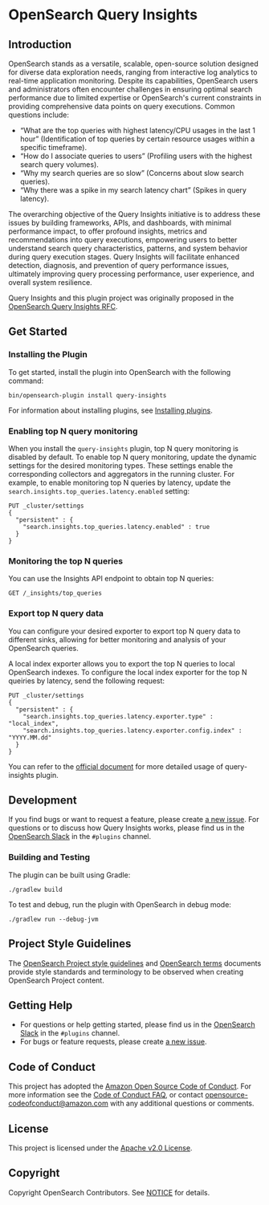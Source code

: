 # OpenSearch Query Insights

## Introduction
OpenSearch stands as a versatile, scalable, open-source solution designed for diverse data exploration needs, ranging from interactive log analytics to real-time application monitoring. Despite its capabilities, OpenSearch users and administrators often encounter challenges in ensuring optimal search performance due to limited expertise or OpenSearch's current constraints in providing comprehensive data points on query executions. Common questions include:

* “What are the top queries with highest latency/CPU usages in the last 1 hour” (Identification of top queries by certain resource usages within a specific timeframe).
* “How do I associate queries to users” (Profiling users with the highest search query volumes).
* “Why my search queries are so slow” (Concerns about slow search queries).
* “Why there was a spike in my search latency chart” (Spikes in query latency).

The overarching objective of the Query Insights initiative is to address these issues by building frameworks, APIs, and dashboards, with minimal performance impact, to offer profound insights, metrics and recommendations into query executions, empowering users to better understand search query characteristics, patterns, and system behavior during query execution stages. Query Insights will facilitate enhanced detection, diagnosis, and prevention of query performance issues, ultimately improving query processing performance, user experience, and overall system resilience.

Query Insights and this plugin project was originally proposed in the [OpenSearch Query Insights RFC](https://github.com/opensearch-project/OpenSearch/issues/11429).

## Get Started
### Installing the Plugin

To get started, install the plugin into OpenSearch with the following command:

```
bin/opensearch-plugin install query-insights
```
For information about installing plugins, see [Installing plugins](https://opensearch.org/docs/latest/install-and-configure/plugins/).

### Enabling top N query monitoring

When you install the `query-insights` plugin, top N query monitoring is disabled by default. To enable top N query monitoring, update the dynamic settings for the desired monitoring types. These settings enable the corresponding collectors and aggregators in the running cluster. For example, to enable monitoring top N queries by latency, update the `search.insights.top_queries.latency.enabled` setting:

```
PUT _cluster/settings
{
  "persistent" : {
    "search.insights.top_queries.latency.enabled" : true
  }
}
```
### Monitoring the top N queries

You can use the Insights API endpoint to obtain top N queries:

```
GET /_insights/top_queries
```

### Export top N query data

You can configure your desired exporter to export top N query data to different sinks, allowing for better monitoring and analysis of your OpenSearch queries.

A local index exporter allows you to export the top N queries to local OpenSearch indexes. To configure the local index exporter for the top N queiries by latency, send the following request:

```
PUT _cluster/settings
{
  "persistent" : {
    "search.insights.top_queries.latency.exporter.type" : "local_index",
    "search.insights.top_queries.latency.exporter.config.index" : "YYYY.MM.dd"
  }
}
```
You can refer to the [official document](https://opensearch.org/docs/latest/observing-your-data/query-insights/index/) for more detailed usage of query-insights plugin.

## Development
If you find bugs or want to request a feature, please create [a new issue](https://github.com/opensearch-project/query-insights/issues/new/choose). For questions or to discuss how Query Insights works, please find us in the [OpenSearch Slack](https://opensearch.org/slack.html) in the `#plugins` channel.

### Building and Testing

The plugin can be built using Gradle:

```
./gradlew build
```

To test and debug, run the plugin with OpenSearch in debug mode:

```
./gradlew run --debug-jvm
```

## Project Style Guidelines

The [OpenSearch Project style guidelines](https://github.com/opensearch-project/documentation-website/blob/main/STYLE_GUIDE.md) and [OpenSearch terms](https://github.com/opensearch-project/documentation-website/blob/main/TERMS.md) documents provide style standards and terminology to be observed when creating OpenSearch Project content.

## Getting Help

* For questions or help getting started, please find us in the [OpenSearch Slack](https://opensearch.org/slack.html) in the `#plugins` channel.
* For bugs or feature requests, please create [a new issue](https://github.com/opensearch-project/query-insights/issues/new/choose).

## Code of Conduct

This project has adopted the [Amazon Open Source Code of Conduct](CODE_OF_CONDUCT.md). For more information see the [Code of Conduct FAQ](https://aws.github.io/code-of-conduct-faq), or contact [opensource-codeofconduct@amazon.com](mailto:opensource-codeofconduct@amazon.com) with any additional questions or comments.

## License

This project is licensed under the [Apache v2.0 License](LICENSE.txt).

## Copyright

Copyright OpenSearch Contributors. See [NOTICE](NOTICE.txt) for details.

